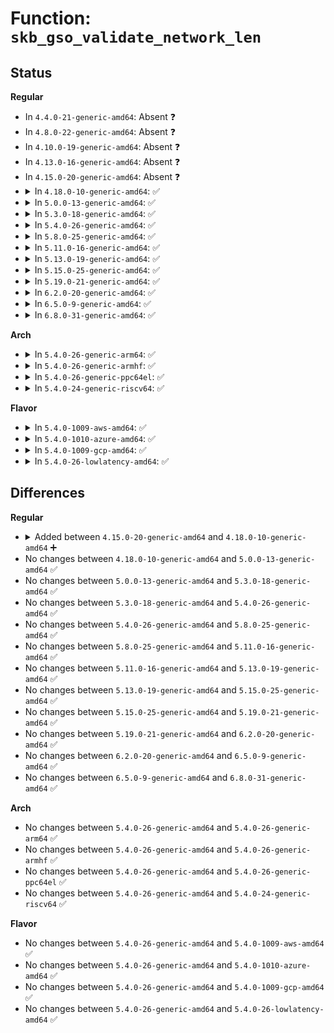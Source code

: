 # Function: <code>skb_gso_validate_network_len</code>

## Status
<b>Regular</b>
<ul>
<li>
In <code>4.4.0-21-generic-amd64</code>: Absent ❓
</li>
<li>
In <code>4.8.0-22-generic-amd64</code>: Absent ❓
</li>
<li>
In <code>4.10.0-19-generic-amd64</code>: Absent ❓
</li>
<li>
In <code>4.13.0-16-generic-amd64</code>: Absent ❓
</li>
<li>
In <code>4.15.0-20-generic-amd64</code>: Absent ❓
</li>
<li>
<details>
<summary>In <code>4.18.0-10-generic-amd64</code>: ✅</summary>

```c
bool skb_gso_validate_network_len(const struct sk_buff * skb, unsigned int mtu)
```

```json
{
  "name": "skb_gso_validate_network_len",
  "collision_type": "Unique Global",
  "inline_type": "No",
  "funcs": [
    {
      "addr": 18446744071587734688,
      "name": "skb_gso_validate_network_len",
      "external": true,
      "loc": "net/core/skbuff.c:5035",
      "file": "net/core/skbuff.c",
      "inline": "seen, unknown",
      "caller_inline": [],
      "caller_func": [
        "net/ipv4/ip_forward.c:ip_forward",
        "net/ipv4/ip_output.c:ip_finish_output",
        "net/ipv4/xfrm4_output.c:xfrm4_extract_output",
        "net/xfrm/xfrm_device.c:xfrm_dev_offload_ok",
        "net/ipv6/ip6_output.c:ip6_forward",
        "net/ipv6/xfrm6_output.c:xfrm6_extract_output"
      ]
    }
  ],
  "symbols": [
    {
      "addr": 18446744071587734688,
      "name": "skb_gso_validate_network_len",
      "section": ".text",
      "bind": "STB_GLOBAL",
      "size": 132
    }
  ]
}
```
</details>
</li>
<li>
<details>
<summary>In <code>5.0.0-13-generic-amd64</code>: ✅</summary>

```c
bool skb_gso_validate_network_len(const struct sk_buff * skb, unsigned int mtu)
```

```json
{
  "name": "skb_gso_validate_network_len",
  "collision_type": "Unique Global",
  "inline_type": "No",
  "funcs": [
    {
      "addr": 18446744071587868848,
      "name": "skb_gso_validate_network_len",
      "external": true,
      "loc": "net/core/skbuff.c:5063",
      "file": "net/core/skbuff.c",
      "inline": "seen, unknown",
      "caller_inline": [],
      "caller_func": [
        "net/ipv4/ip_forward.c:ip_forward",
        "net/ipv4/ip_output.c:ip_finish_output",
        "net/ipv4/xfrm4_output.c:xfrm4_extract_output",
        "net/xfrm/xfrm_device.c:xfrm_dev_offload_ok",
        "net/ipv6/ip6_output.c:ip6_forward",
        "net/ipv6/xfrm6_output.c:xfrm6_extract_output"
      ]
    }
  ],
  "symbols": [
    {
      "addr": 18446744071587868848,
      "name": "skb_gso_validate_network_len",
      "section": ".text",
      "bind": "STB_GLOBAL",
      "size": 126
    }
  ]
}
```
</details>
</li>
<li>
<details>
<summary>In <code>5.3.0-18-generic-amd64</code>: ✅</summary>

```c
bool skb_gso_validate_network_len(const struct sk_buff * skb, unsigned int mtu)
```

```json
{
  "name": "skb_gso_validate_network_len",
  "collision_type": "Unique Global",
  "inline_type": "No",
  "funcs": [
    {
      "addr": 18446744071588173712,
      "name": "skb_gso_validate_network_len",
      "external": true,
      "loc": "net/core/skbuff.c:5248",
      "file": "net/core/skbuff.c",
      "inline": "seen, unknown",
      "caller_inline": [],
      "caller_func": [
        "net/ipv4/ip_forward.c:ip_forward",
        "net/ipv4/xfrm4_output.c:xfrm4_extract_output",
        "net/xfrm/xfrm_device.c:xfrm_dev_offload_ok",
        "net/ipv6/ip6_output.c:ip6_forward",
        "net/ipv6/xfrm6_output.c:xfrm6_extract_output"
      ]
    }
  ],
  "symbols": [
    {
      "addr": 18446744071588173712,
      "name": "skb_gso_validate_network_len",
      "section": ".text",
      "bind": "STB_GLOBAL",
      "size": 139
    }
  ]
}
```
</details>
</li>
<li>
<details>
<summary>In <code>5.4.0-26-generic-amd64</code>: ✅</summary>

```c
bool skb_gso_validate_network_len(const struct sk_buff * skb, unsigned int mtu)
```

```json
{
  "name": "skb_gso_validate_network_len",
  "collision_type": "Unique Global",
  "inline_type": "No",
  "funcs": [
    {
      "addr": 18446744071588378848,
      "name": "skb_gso_validate_network_len",
      "external": true,
      "loc": "net/core/skbuff.c:5260",
      "file": "net/core/skbuff.c",
      "inline": "seen, unknown",
      "caller_inline": [],
      "caller_func": [
        "net/ipv4/ip_forward.c:ip_forward",
        "net/ipv4/xfrm4_output.c:xfrm4_extract_output",
        "net/xfrm/xfrm_device.c:xfrm_dev_offload_ok",
        "net/ipv6/ip6_output.c:ip6_forward",
        "net/ipv6/xfrm6_output.c:xfrm6_extract_output"
      ]
    }
  ],
  "symbols": [
    {
      "addr": 18446744071588378848,
      "name": "skb_gso_validate_network_len",
      "section": ".text",
      "bind": "STB_GLOBAL",
      "size": 139
    }
  ]
}
```
</details>
</li>
<li>
<details>
<summary>In <code>5.8.0-25-generic-amd64</code>: ✅</summary>

```c
bool skb_gso_validate_network_len(const struct sk_buff * skb, unsigned int mtu)
```

```json
{
  "name": "skb_gso_validate_network_len",
  "collision_type": "Unique Global",
  "inline_type": "No",
  "funcs": [
    {
      "addr": 18446744071589243296,
      "name": "skb_gso_validate_network_len",
      "external": true,
      "loc": "net/core/skbuff.c:5362",
      "file": "net/core/skbuff.c",
      "inline": "seen, unknown",
      "caller_inline": [],
      "caller_func": [
        "net/ipv4/ip_forward.c:ip_forward",
        "net/ipv4/ip_output.c:ip_finish_output_gso",
        "net/xfrm/xfrm_output.c:xfrm6_tunnel_check_size",
        "net/xfrm/xfrm_device.c:xfrm_dev_offload_ok",
        "net/ipv6/ip6_output.c:ip6_forward"
      ]
    }
  ],
  "symbols": [
    {
      "addr": 18446744071589243296,
      "name": "skb_gso_validate_network_len",
      "section": ".text",
      "bind": "STB_GLOBAL",
      "size": 126
    }
  ]
}
```
</details>
</li>
<li>
<details>
<summary>In <code>5.11.0-16-generic-amd64</code>: ✅</summary>

```c
bool skb_gso_validate_network_len(const struct sk_buff * skb, unsigned int mtu)
```

```json
{
  "name": "skb_gso_validate_network_len",
  "collision_type": "Unique Global",
  "inline_type": "No",
  "funcs": [
    {
      "addr": 18446744071589242592,
      "name": "skb_gso_validate_network_len",
      "external": true,
      "loc": "net/core/skbuff.c:5429",
      "file": "net/core/skbuff.c",
      "inline": "seen, unknown",
      "caller_inline": [],
      "caller_func": [
        "net/ipv4/ip_forward.c:ip_forward",
        "net/ipv4/ip_output.c:ip_finish_output_gso",
        "net/ipv4/ip_tunnel_core.c:skb_tunnel_check_pmtu",
        "net/xfrm/xfrm_output.c:xfrm6_tunnel_check_size",
        "net/xfrm/xfrm_device.c:xfrm_dev_offload_ok",
        "net/ipv6/ip6_output.c:ip6_forward"
      ]
    }
  ],
  "symbols": [
    {
      "addr": 18446744071589242592,
      "name": "skb_gso_validate_network_len",
      "section": ".text",
      "bind": "STB_GLOBAL",
      "size": 126
    }
  ]
}
```
</details>
</li>
<li>
<details>
<summary>In <code>5.13.0-19-generic-amd64</code>: ✅</summary>

```c
bool skb_gso_validate_network_len(const struct sk_buff * skb, unsigned int mtu)
```

```json
{
  "name": "skb_gso_validate_network_len",
  "collision_type": "Unique Global",
  "inline_type": "No",
  "funcs": [
    {
      "addr": 18446744071589137568,
      "name": "skb_gso_validate_network_len",
      "external": true,
      "loc": "net/core/skbuff.c:5517",
      "file": "net/core/skbuff.c",
      "inline": "seen, unknown",
      "caller_inline": [],
      "caller_func": [
        "net/core/filter.c:bpf_skb_check_mtu",
        "net/ipv4/ip_forward.c:ip_forward",
        "net/ipv4/ip_tunnel_core.c:skb_tunnel_check_pmtu",
        "net/xfrm/xfrm_output.c:xfrm6_tunnel_check_size",
        "net/xfrm/xfrm_device.c:xfrm_dev_offload_ok",
        "net/ipv6/ip6_output.c:ip6_forward"
      ]
    }
  ],
  "symbols": [
    {
      "addr": 18446744071589137568,
      "name": "skb_gso_validate_network_len",
      "section": ".text",
      "bind": "STB_GLOBAL",
      "size": 125
    }
  ]
}
```
</details>
</li>
<li>
<details>
<summary>In <code>5.15.0-25-generic-amd64</code>: ✅</summary>

```c
bool skb_gso_validate_network_len(const struct sk_buff * skb, unsigned int mtu)
```

```json
{
  "name": "skb_gso_validate_network_len",
  "collision_type": "Unique Global",
  "inline_type": "No",
  "funcs": [
    {
      "addr": 18446744071589856480,
      "name": "skb_gso_validate_network_len",
      "external": true,
      "loc": "net/core/skbuff.c:5592",
      "file": "net/core/skbuff.c",
      "inline": "seen, unknown",
      "caller_inline": [],
      "caller_func": [
        "net/core/filter.c:bpf_skb_check_mtu",
        "net/ipv4/ip_forward.c:ip_forward",
        "net/ipv4/ip_tunnel_core.c:skb_tunnel_check_pmtu",
        "net/xfrm/xfrm_output.c:xfrm6_tunnel_check_size",
        "net/xfrm/xfrm_device.c:xfrm_dev_offload_ok",
        "net/ipv6/ip6_output.c:ip6_forward"
      ]
    }
  ],
  "symbols": [
    {
      "addr": 18446744071589856480,
      "name": "skb_gso_validate_network_len",
      "section": ".text",
      "bind": "STB_GLOBAL",
      "size": 125
    }
  ]
}
```
</details>
</li>
<li>
<details>
<summary>In <code>5.19.0-21-generic-amd64</code>: ✅</summary>

```c
bool skb_gso_validate_network_len(const struct sk_buff * skb, unsigned int mtu)
```

```json
{
  "name": "skb_gso_validate_network_len",
  "collision_type": "Unique Global",
  "inline_type": "No",
  "funcs": [
    {
      "addr": 18446744071591381888,
      "name": "skb_gso_validate_network_len",
      "external": true,
      "loc": "net/core/skbuff.c:5513",
      "file": "net/core/skbuff.c",
      "inline": "seen, unknown",
      "caller_inline": [],
      "caller_func": [
        "net/core/filter.c:bpf_skb_check_mtu",
        "net/ipv4/ip_forward.c:ip_forward",
        "net/ipv4/ip_tunnel_core.c:skb_tunnel_check_pmtu",
        "net/xfrm/xfrm_output.c:xfrm6_tunnel_check_size",
        "net/xfrm/xfrm_device.c:xfrm_dev_offload_ok",
        "net/ipv6/ip6_output.c:ip6_forward",
        "net/ipv6/ip6_output.c:ip6_finish_output"
      ]
    }
  ],
  "symbols": [
    {
      "addr": 18446744071591381888,
      "name": "skb_gso_validate_network_len",
      "section": ".text",
      "bind": "STB_GLOBAL",
      "size": 161
    }
  ]
}
```
</details>
</li>
<li>
<details>
<summary>In <code>6.2.0-20-generic-amd64</code>: ✅</summary>

```c
bool skb_gso_validate_network_len(const struct sk_buff * skb, unsigned int mtu)
```

```json
{
  "name": "skb_gso_validate_network_len",
  "collision_type": "Unique Global",
  "inline_type": "No",
  "funcs": [
    {
      "addr": 18446744071593142880,
      "name": "skb_gso_validate_network_len",
      "external": true,
      "loc": "net/core/skbuff.c:5715",
      "file": "net/core/skbuff.c",
      "inline": "seen, unknown",
      "caller_inline": [],
      "caller_func": [
        "net/core/filter.c:bpf_skb_check_mtu",
        "net/ipv4/ip_forward.c:ip_forward",
        "net/ipv4/ip_tunnel_core.c:skb_tunnel_check_pmtu",
        "net/xfrm/xfrm_output.c:xfrm6_tunnel_check_size",
        "net/xfrm/xfrm_device.c:xfrm_dev_offload_ok",
        "net/ipv6/ip6_output.c:ip6_forward",
        "net/ipv6/ip6_output.c:ip6_finish_output"
      ]
    }
  ],
  "symbols": [
    {
      "addr": 18446744071593142880,
      "name": "skb_gso_validate_network_len",
      "section": ".text",
      "bind": "STB_GLOBAL",
      "size": 161
    }
  ]
}
```
</details>
</li>
<li>
<details>
<summary>In <code>6.5.0-9-generic-amd64</code>: ✅</summary>

```c
bool skb_gso_validate_network_len(const struct sk_buff * skb, unsigned int mtu)
```

```json
{
  "name": "skb_gso_validate_network_len",
  "collision_type": "Unique Global",
  "inline_type": "No",
  "funcs": [
    {
      "addr": 18446744071594039360,
      "name": "skb_gso_validate_network_len",
      "external": true,
      "loc": "net/core/gso.c:253",
      "file": "net/core/gso.c",
      "inline": "seen, unknown",
      "caller_inline": [],
      "caller_func": [
        "net/core/filter.c:bpf_skb_check_mtu",
        "net/ipv4/ip_forward.c:ip_forward",
        "net/ipv4/ip_tunnel_core.c:skb_tunnel_check_pmtu",
        "net/xfrm/xfrm_output.c:xfrm6_tunnel_check_size",
        "net/xfrm/xfrm_device.c:xfrm_dev_offload_ok",
        "net/ipv6/ip6_output.c:ip6_forward",
        "net/ipv6/ip6_output.c:ip6_finish_output"
      ]
    }
  ],
  "symbols": [
    {
      "addr": 18446744071594039360,
      "name": "skb_gso_validate_network_len",
      "section": ".text",
      "bind": "STB_GLOBAL",
      "size": 161
    }
  ]
}
```
</details>
</li>
<li>
<details>
<summary>In <code>6.8.0-31-generic-amd64</code>: ✅</summary>

```c
bool skb_gso_validate_network_len(const struct sk_buff * skb, unsigned int mtu)
```

```json
{
  "name": "skb_gso_validate_network_len",
  "collision_type": "Unique Global",
  "inline_type": "No",
  "funcs": [
    {
      "addr": 18446744071594829744,
      "name": "skb_gso_validate_network_len",
      "external": true,
      "loc": "net/core/gso.c:253",
      "file": "net/core/gso.c",
      "inline": "seen, unknown",
      "caller_inline": [],
      "caller_func": [
        "net/core/filter.c:bpf_skb_check_mtu",
        "net/ipv4/ip_forward.c:ip_forward",
        "net/ipv4/ip_tunnel_core.c:skb_tunnel_check_pmtu",
        "net/xfrm/xfrm_output.c:xfrm6_tunnel_check_size",
        "net/xfrm/xfrm_device.c:xfrm_dev_offload_ok",
        "net/ipv6/ip6_output.c:ip6_forward",
        "net/ipv6/ip6_output.c:ip6_finish_output"
      ]
    }
  ],
  "symbols": [
    {
      "addr": 18446744071594829744,
      "name": "skb_gso_validate_network_len",
      "section": ".text",
      "bind": "STB_GLOBAL",
      "size": 161
    }
  ]
}
```
</details>
</li>
</ul>
<b>Arch</b>
<ul>
<li>
<details>
<summary>In <code>5.4.0-26-generic-arm64</code>: ✅</summary>

```c
bool skb_gso_validate_network_len(const struct sk_buff * skb, unsigned int mtu)
```

```json
{
  "name": "skb_gso_validate_network_len",
  "collision_type": "Unique Global",
  "inline_type": "No",
  "funcs": [
    {
      "addr": 18446603336501890184,
      "name": "skb_gso_validate_network_len",
      "external": true,
      "loc": "net/core/skbuff.c:5260",
      "file": "net/core/skbuff.c",
      "inline": "seen, unknown",
      "caller_inline": [],
      "caller_func": [
        "net/ipv4/ip_forward.c:ip_forward",
        "net/ipv4/xfrm4_output.c:xfrm4_extract_output",
        "net/xfrm/xfrm_device.c:xfrm_dev_offload_ok",
        "net/ipv6/ip6_output.c:ip6_forward",
        "net/ipv6/xfrm6_output.c:xfrm6_extract_output"
      ]
    }
  ],
  "symbols": [
    {
      "addr": 18446603336501890184,
      "name": "skb_gso_validate_network_len",
      "section": ".text",
      "bind": "STB_GLOBAL",
      "size": 172
    }
  ]
}
```
</details>
</li>
<li>
<details>
<summary>In <code>5.4.0-26-generic-armhf</code>: ✅</summary>

```c
bool skb_gso_validate_network_len(const struct sk_buff * skb, unsigned int mtu)
```

```json
{
  "name": "skb_gso_validate_network_len",
  "collision_type": "Unique Global",
  "inline_type": "No",
  "funcs": [
    {
      "addr": 3234652164,
      "name": "skb_gso_validate_network_len",
      "external": true,
      "loc": "net/core/skbuff.c:5260",
      "file": "net/core/skbuff.c",
      "inline": "seen, unknown",
      "caller_inline": [],
      "caller_func": [
        "net/ipv4/ip_forward.c:ip_forward",
        "net/ipv4/xfrm4_output.c:xfrm4_extract_output",
        "net/xfrm/xfrm_device.c:xfrm_dev_offload_ok",
        "net/ipv6/ip6_output.c:ip6_forward",
        "net/ipv6/xfrm6_output.c:xfrm6_extract_output"
      ]
    }
  ],
  "symbols": [
    {
      "addr": 3234652164,
      "name": "skb_gso_validate_network_len",
      "section": ".text",
      "bind": "STB_GLOBAL",
      "size": 156
    }
  ]
}
```
</details>
</li>
<li>
<details>
<summary>In <code>5.4.0-26-generic-ppc64el</code>: ✅</summary>

```c
bool skb_gso_validate_network_len(const struct sk_buff * skb, unsigned int mtu)
```

```json
{
  "name": "skb_gso_validate_network_len",
  "collision_type": "Unique Global",
  "inline_type": "No",
  "funcs": [
    {
      "addr": 13835058055295299248,
      "name": "skb_gso_validate_network_len",
      "external": true,
      "loc": "net/core/skbuff.c:5260",
      "file": "net/core/skbuff.c",
      "inline": "seen, unknown",
      "caller_inline": [],
      "caller_func": [
        "net/ipv4/ip_forward.c:ip_forward",
        "net/ipv4/xfrm4_output.c:xfrm4_extract_output",
        "net/xfrm/xfrm_device.c:xfrm_dev_offload_ok",
        "net/ipv6/ip6_output.c:ip6_forward",
        "net/ipv6/xfrm6_output.c:xfrm6_extract_output"
      ]
    }
  ],
  "symbols": [
    {
      "addr": 13835058055295299248,
      "name": "skb_gso_validate_network_len",
      "section": ".text",
      "bind": "STB_GLOBAL",
      "size": 292
    }
  ]
}
```
</details>
</li>
<li>
<details>
<summary>In <code>5.4.0-24-generic-riscv64</code>: ✅</summary>

```c
bool skb_gso_validate_network_len(const struct sk_buff * skb, unsigned int mtu)
```

```json
{
  "name": "skb_gso_validate_network_len",
  "collision_type": "Unique Global",
  "inline_type": "No",
  "funcs": [
    {
      "addr": 18446743936278208046,
      "name": "skb_gso_validate_network_len",
      "external": true,
      "loc": "net/core/skbuff.c:5260",
      "file": "net/core/skbuff.c",
      "inline": "seen, unknown",
      "caller_inline": [],
      "caller_func": [
        "net/ipv4/ip_forward.c:ip_forward",
        "net/ipv4/xfrm4_output.c:xfrm4_extract_output",
        "net/xfrm/xfrm_device.c:xfrm_dev_offload_ok",
        "net/ipv6/ip6_output.c:ip6_forward",
        "net/ipv6/xfrm6_output.c:xfrm6_extract_output"
      ]
    }
  ],
  "symbols": [
    {
      "addr": 18446743936278208046,
      "name": "skb_gso_validate_network_len",
      "section": ".text",
      "bind": "STB_GLOBAL",
      "size": 152
    }
  ]
}
```
</details>
</li>
</ul>
<b>Flavor</b>
<ul>
<li>
<details>
<summary>In <code>5.4.0-1009-aws-amd64</code>: ✅</summary>

```c
bool skb_gso_validate_network_len(const struct sk_buff * skb, unsigned int mtu)
```

```json
{
  "name": "skb_gso_validate_network_len",
  "collision_type": "Unique Global",
  "inline_type": "No",
  "funcs": [
    {
      "addr": 18446744071587985632,
      "name": "skb_gso_validate_network_len",
      "external": true,
      "loc": "net/core/skbuff.c:5260",
      "file": "net/core/skbuff.c",
      "inline": "seen, unknown",
      "caller_inline": [],
      "caller_func": [
        "net/ipv4/ip_forward.c:ip_forward",
        "net/ipv4/xfrm4_output.c:xfrm4_extract_output",
        "net/xfrm/xfrm_device.c:xfrm_dev_offload_ok",
        "net/ipv6/ip6_output.c:ip6_forward",
        "net/ipv6/xfrm6_output.c:xfrm6_extract_output"
      ]
    }
  ],
  "symbols": [
    {
      "addr": 18446744071587985632,
      "name": "skb_gso_validate_network_len",
      "section": ".text",
      "bind": "STB_GLOBAL",
      "size": 139
    }
  ]
}
```
</details>
</li>
<li>
<details>
<summary>In <code>5.4.0-1010-azure-amd64</code>: ✅</summary>

```c
bool skb_gso_validate_network_len(const struct sk_buff * skb, unsigned int mtu)
```

```json
{
  "name": "skb_gso_validate_network_len",
  "collision_type": "Unique Global",
  "inline_type": "No",
  "funcs": [
    {
      "addr": 18446744071587698736,
      "name": "skb_gso_validate_network_len",
      "external": true,
      "loc": "net/core/skbuff.c:5260",
      "file": "net/core/skbuff.c",
      "inline": "seen, unknown",
      "caller_inline": [],
      "caller_func": [
        "net/ipv4/ip_forward.c:ip_forward",
        "net/ipv4/xfrm4_output.c:xfrm4_extract_output",
        "net/xfrm/xfrm_device.c:xfrm_dev_offload_ok",
        "net/ipv6/ip6_output.c:ip6_forward",
        "net/ipv6/xfrm6_output.c:xfrm6_extract_output"
      ]
    }
  ],
  "symbols": [
    {
      "addr": 18446744071587698736,
      "name": "skb_gso_validate_network_len",
      "section": ".text",
      "bind": "STB_GLOBAL",
      "size": 139
    }
  ]
}
```
</details>
</li>
<li>
<details>
<summary>In <code>5.4.0-1009-gcp-amd64</code>: ✅</summary>

```c
bool skb_gso_validate_network_len(const struct sk_buff * skb, unsigned int mtu)
```

```json
{
  "name": "skb_gso_validate_network_len",
  "collision_type": "Unique Global",
  "inline_type": "No",
  "funcs": [
    {
      "addr": 18446744071588317408,
      "name": "skb_gso_validate_network_len",
      "external": true,
      "loc": "net/core/skbuff.c:5260",
      "file": "net/core/skbuff.c",
      "inline": "seen, unknown",
      "caller_inline": [],
      "caller_func": [
        "net/ipv4/ip_forward.c:ip_forward",
        "net/ipv4/xfrm4_output.c:xfrm4_extract_output",
        "net/xfrm/xfrm_device.c:xfrm_dev_offload_ok",
        "net/ipv6/ip6_output.c:ip6_forward",
        "net/ipv6/xfrm6_output.c:xfrm6_extract_output"
      ]
    }
  ],
  "symbols": [
    {
      "addr": 18446744071588317408,
      "name": "skb_gso_validate_network_len",
      "section": ".text",
      "bind": "STB_GLOBAL",
      "size": 139
    }
  ]
}
```
</details>
</li>
<li>
<details>
<summary>In <code>5.4.0-26-lowlatency-amd64</code>: ✅</summary>

```c
bool skb_gso_validate_network_len(const struct sk_buff * skb, unsigned int mtu)
```

```json
{
  "name": "skb_gso_validate_network_len",
  "collision_type": "Unique Global",
  "inline_type": "No",
  "funcs": [
    {
      "addr": 18446744071588452752,
      "name": "skb_gso_validate_network_len",
      "external": true,
      "loc": "net/core/skbuff.c:5260",
      "file": "net/core/skbuff.c",
      "inline": "seen, unknown",
      "caller_inline": [],
      "caller_func": [
        "net/ipv4/ip_forward.c:ip_forward",
        "net/ipv4/xfrm4_output.c:xfrm4_extract_output",
        "net/xfrm/xfrm_device.c:xfrm_dev_offload_ok",
        "net/ipv6/ip6_output.c:ip6_forward",
        "net/ipv6/xfrm6_output.c:xfrm6_extract_output"
      ]
    }
  ],
  "symbols": [
    {
      "addr": 18446744071588452752,
      "name": "skb_gso_validate_network_len",
      "section": ".text",
      "bind": "STB_GLOBAL",
      "size": 139
    }
  ]
}
```
</details>
</li>
</ul>

## Differences
<b>Regular</b>
<ul>
<li>
<details>
<summary>Added between <code>4.15.0-20-generic-amd64</code> and <code>4.18.0-10-generic-amd64</code> ➕</summary>

```c
bool skb_gso_validate_network_len(const struct sk_buff * skb, unsigned int mtu)
```
</details>
</li>
<li>
No changes between <code>4.18.0-10-generic-amd64</code> and <code>5.0.0-13-generic-amd64</code> ✅
</li>
<li>
No changes between <code>5.0.0-13-generic-amd64</code> and <code>5.3.0-18-generic-amd64</code> ✅
</li>
<li>
No changes between <code>5.3.0-18-generic-amd64</code> and <code>5.4.0-26-generic-amd64</code> ✅
</li>
<li>
No changes between <code>5.4.0-26-generic-amd64</code> and <code>5.8.0-25-generic-amd64</code> ✅
</li>
<li>
No changes between <code>5.8.0-25-generic-amd64</code> and <code>5.11.0-16-generic-amd64</code> ✅
</li>
<li>
No changes between <code>5.11.0-16-generic-amd64</code> and <code>5.13.0-19-generic-amd64</code> ✅
</li>
<li>
No changes between <code>5.13.0-19-generic-amd64</code> and <code>5.15.0-25-generic-amd64</code> ✅
</li>
<li>
No changes between <code>5.15.0-25-generic-amd64</code> and <code>5.19.0-21-generic-amd64</code> ✅
</li>
<li>
No changes between <code>5.19.0-21-generic-amd64</code> and <code>6.2.0-20-generic-amd64</code> ✅
</li>
<li>
No changes between <code>6.2.0-20-generic-amd64</code> and <code>6.5.0-9-generic-amd64</code> ✅
</li>
<li>
No changes between <code>6.5.0-9-generic-amd64</code> and <code>6.8.0-31-generic-amd64</code> ✅
</li>
</ul>
<b>Arch</b>
<ul>
<li>
No changes between <code>5.4.0-26-generic-amd64</code> and <code>5.4.0-26-generic-arm64</code> ✅
</li>
<li>
No changes between <code>5.4.0-26-generic-amd64</code> and <code>5.4.0-26-generic-armhf</code> ✅
</li>
<li>
No changes between <code>5.4.0-26-generic-amd64</code> and <code>5.4.0-26-generic-ppc64el</code> ✅
</li>
<li>
No changes between <code>5.4.0-26-generic-amd64</code> and <code>5.4.0-24-generic-riscv64</code> ✅
</li>
</ul>
<b>Flavor</b>
<ul>
<li>
No changes between <code>5.4.0-26-generic-amd64</code> and <code>5.4.0-1009-aws-amd64</code> ✅
</li>
<li>
No changes between <code>5.4.0-26-generic-amd64</code> and <code>5.4.0-1010-azure-amd64</code> ✅
</li>
<li>
No changes between <code>5.4.0-26-generic-amd64</code> and <code>5.4.0-1009-gcp-amd64</code> ✅
</li>
<li>
No changes between <code>5.4.0-26-generic-amd64</code> and <code>5.4.0-26-lowlatency-amd64</code> ✅
</li>
</ul>
